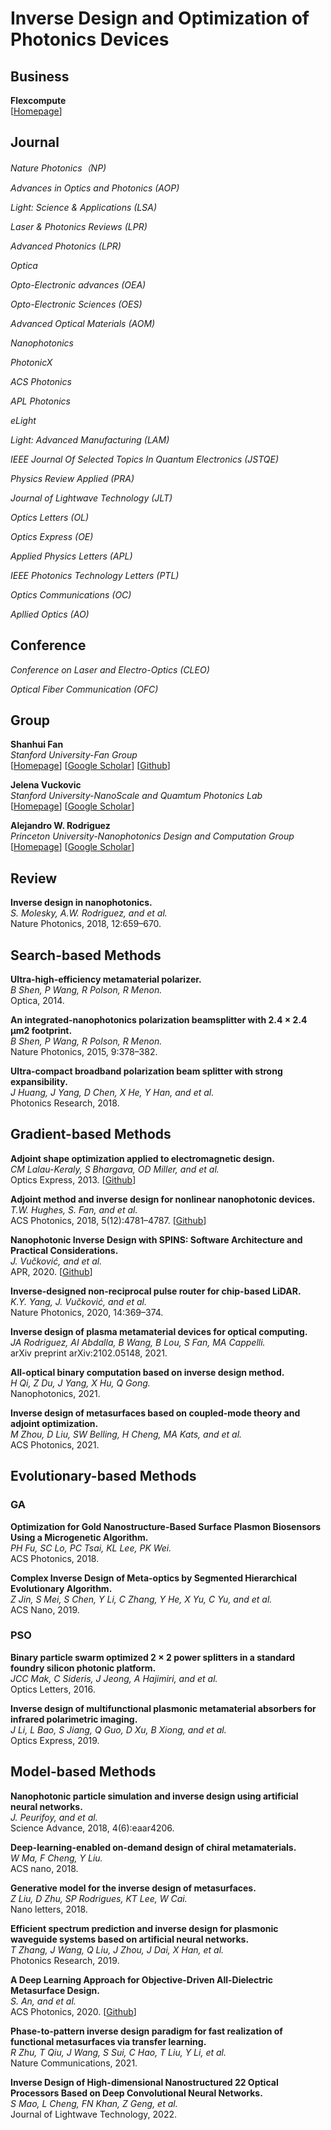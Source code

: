 # Inverse Design and Optimization of Photonics Devices

## Business

**Flexcompute**<br>
[[Homepage](https://www.flexcompute.com/welcome.html)]

## Journal

*Nature Photonics（NP)*<br>

*Advances in Optics and Photonics (AOP)*<br>

*Light: Science & Applications (LSA)*<br>

*Laser & Photonics Reviews (LPR)*<br>

*Advanced Photonics (LPR)*<br>

*Optica*<br>

*Opto-Electronic advances (OEA)*<br>

*Opto-Electronic Sciences (OES)*<br>

*Advanced Optical Materials (AOM)*<br>

*Nanophotonics*<br>

*PhotonicX*<br>

*ACS Photonics*<br>

*APL Photonics*<br>

*eLight*<br>

*Light: Advanced Manufacturing (LAM)*<br>

*IEEE Journal Of Selected Topics In Quantum Electronics (JSTQE)*<br>

*Physics Review Applied (PRA)*<br>

*Journal of Lightwave Technology (JLT)*<br>

*Optics Letters (OL)*<br>

*Optics Express (OE)*<br>

*Applied Physics Letters (APL)*<br>

*IEEE Photonics Technology Letters (PTL)*<br>

*Optics Communications (OC)*<br>

*Apllied Optics (AO)*<br>

## Conference

*Conference on Laser and Electro-Optics (CLEO)*<br>

*Optical Fiber Communication (OFC)*<br>

## Group

**Shanhui Fan**<br>
*Stanford University-Fan Group*<br>
[[Homepage](https://web.stanford.edu/group/fan/)]
[[Google Scholar](https://scholar.google.com/citations?user=BECu7wYAAAAJ&hl=en&oi=ao)]
[[Github](https://github.com/fancompute)]

**Jelena Vuckovic**<br>
*Stanford University-NanoScale and Quamtum Photonics Lab*<br>
[[Homepage](https://nqp.stanford.edu/current-members)]
[[Google Scholar](https://scholar.google.com/citations?user=-afJI14AAAAJ&hl=en&oi=ao)]

**Alejandro W. Rodriguez**<br>
*Princeton University-Nanophotonics Design and Computation Group*<br>
[[Homepage](http://faculty.ee.princeton.edu/arodriguez/)]
[[Google Scholar](https://scholar.google.com/citations?user=DpIGlW4AAAAJ&hl=en)]

## Review

**Inverse design in nanophotonics.**<br>
*S. Molesky, A.W. Rodriguez, and et al.*<br>
Nature Photonics, 2018, 12:659–670.

## Search-based Methods

**Ultra-high-efficiency metamaterial polarizer.**<br>
*B Shen, P Wang, R Polson, R Menon.*<br>
Optica, 2014.

**An integrated-nanophotonics polarization beamsplitter with 2.4 × 2.4 μm2 footprint.**<br>
*B Shen, P Wang, R Polson, R Menon.*<br>
Nature Photonics, 2015, 9:378–382.

**Ultra-compact broadband polarization beam splitter with strong expansibility.**<br>
*J Huang, J Yang, D Chen, X He, Y Han, and et al.*<br>
Photonics Research, 2018.

## Gradient-based Methods

**Adjoint shape optimization applied to electromagnetic design.**<br>
*CM Lalau-Keraly, S Bhargava, OD Miller, and et al.*<br>
Optics Express, 2013.
[[Github](https://github.com/chriskeraly/lumopt)]

**Adjoint method and inverse design for nonlinear nanophotonic devices.**<br>
*T.W. Hughes, S. Fan, and et al.*<br>
ACS Photonics, 2018, 5(12):4781–4787.
[[Github](https://github.com/fancompute/angler)]

**Nanophotonic Inverse Design with SPINS: Software Architecture and Practical Considerations.**<br>
*J. Vučković, and et al.*<br>
APR, 2020.
[[Github](https://github.com/stanfordnqp/spins-b)]

**Inverse-designed non-reciprocal pulse router for chip-based LiDAR.**<br>
*K.Y. Yang, J. Vučković, and et al.*<br>
Nature Photonics, 2020, 14:369–374.

**Inverse design of plasma metamaterial devices for optical computing.**<br>
*JA Rodriguez, AI Abdalla, B Wang, B Lou, S Fan, MA Cappelli.*<br>
arXiv preprint arXiv:2102.05148, 2021.

**All-optical binary computation based on inverse design method.**<br>
*H Qi, Z Du, J Yang, X Hu, Q Gong.*<br>
Nanophotonics, 2021.

**Inverse design of metasurfaces based on coupled-mode theory and adjoint optimization.**<br>
*M Zhou, D Liu, SW Belling, H Cheng, MA Kats, and et al.*<br>
ACS Photonics, 2021.

## Evolutionary-based Methods

### GA

**Optimization for Gold Nanostructure-Based Surface Plasmon Biosensors Using a Microgenetic Algorithm.**<br>
*PH Fu, SC Lo, PC Tsai, KL Lee, PK Wei.*<br>
ACS Photonics, 2018.

**Complex Inverse Design of Meta-optics by Segmented Hierarchical Evolutionary Algorithm.**<br>
*Z Jin, S Mei, S Chen, Y Li, C Zhang, Y He, X Yu, C Yu, and et al.*<br>
ACS Nano, 2019.

### PSO

**Binary particle swarm optimized 2 × 2 power splitters in a standard foundry silicon photonic platform.**<br>
*JCC Mak, C Sideris, J Jeong, A Hajimiri, and et al.*<br>
Optics Letters, 2016.

**Inverse design of multifunctional plasmonic metamaterial absorbers for infrared polarimetric imaging.**<br>
*J Li, L Bao, S Jiang, Q Guo, D Xu, B Xiong, and et al.*<br>
Optics Express, 2019.

## Model-based Methods

**Nanophotonic particle simulation and inverse design using artificial neural networks.**<br>
*J. Peurifoy, and et al.*<br>
Science Advance, 2018, 4(6):eaar4206.

**Deep-learning-enabled on-demand design of chiral metamaterials.**<br>
*W Ma, F Cheng, Y Liu.*<br>
ACS nano, 2018.

**Generative model for the inverse design of metasurfaces.**<br>
*Z Liu, D Zhu, SP Rodrigues, KT Lee, W Cai.*<br>
Nano letters, 2018.

**Efficient spectrum prediction and inverse design for plasmonic waveguide systems based on artificial neural networks.**<br>
*T Zhang, J Wang, Q Liu, J Zhou, J Dai, X Han, et al.*<br>
Photonics Research, 2019.

**A Deep Learning Approach for Objective-Driven All-Dielectric Metasurface Design.**<br>
*S. An, and et al.*<br>
ACS Photonics, 2020.
[[Github](https://github.com/SensongAn/Meta-atoms-data-sharing)]

**Phase-to-pattern inverse design paradigm for fast realization of functional metasurfaces via transfer learning.**<br>
*R Zhu, T Qiu, J Wang, S Sui, C Hao, T Liu, Y Li, et al.*<br>
Nature Communications, 2021.

**Inverse Design of High-dimensional Nanostructured 22 Optical Processors Based on Deep Convolutional Neural Networks.**<br>
*S Mao, L Cheng, FN Khan, Z Geng, et al.*<br>
Journal of Lightwave Technology, 2022.


